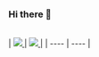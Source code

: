 ### Hi there 👋

<!--
**simba155kor/simba155kor** is a ✨ _special_ ✨ repository because its `README.md` (this file) appears on your GitHub profile.

Here are some ideas to get you started:

- 🔭 I’m currently working on ...
- 🌱 I’m currently learning ...
- 👯 I’m looking to collaborate on ...
- 🤔 I’m looking for help with ...
- 💬 Ask me about ...
- 📫 How to reach me: ...
- 😄 Pronouns: ...
- ⚡ Fun fact: ...
-->


|  |  |
|-----|----|

| <a href="https://github.com/simba155kor/github-readme-stats">
  <img src="https://github-readme-stats.vercel.app/api?username=simba155kor&count_private=true&theme=solarized-light"/>
</a> | <a href="https://github.com/simba155kor/github-stats">
 <img src="https://github-readme-stats.vercel.app/api/top-langs/?username=simba155kor&layout=compact"/>
</a> |
| ---- | ---- |
